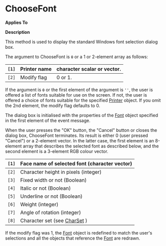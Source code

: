 



<h1 class="heading"><span class="name">ChooseFont</span></h1>

**Applies To**


**Description**


This method is used to display the standard Windows font selection dialog box.


The argument to ChooseFont is `⍬` or a 1 or 2-element array as follows:


| `[1]` | Printer name | character scalar or vector. |
| --- | --- | ---  |
| `[2]` | Modify flag | 0 or 1. |


If the argument is `⍬` or the first element of the argument is `''`, the user is offered a list of fonts suitable for use on the screen. If not, the user is offered a choice of fonts suitable for the specified [Printer](./printer.md) object. If you omit the 2nd element, the modify flag defaults to 0.


The dialog box is initialised with the properties of the [Font](./font.md) object specified in the first element of the event message.


When the user presses the "OK" button, the "Cancel" button or closes the dialog box, ChooseFont terminates. Its result is either 0 (user pressed "Cancel") or a 2-element vector. In the latter case, the first element is an 8-element array that describes the selected font as described below, and the second element is a 3-element RGB colour vector.


| `[1]` | Face name of selected font (character vector) |
| --- | ---  |
| `[2]` | Character height in pixels (integer) |
| `[3]` | Fixed width or not (Boolean) |
| `[4]` | Italic or not (Boolean) |
| `[5]` | Underline or not (Boolean) |
| `[6]` | Weight (integer) |
| `[7]` | Angle of rotation (integer) |
| `[8]` | Character set (see [CharSet](./charset.md) ) |


If the modify flag was 1, the [Font](./font.md) object is redefined to match the user's selections and all the objects that reference the [Font](./font.md) are redrawn.


